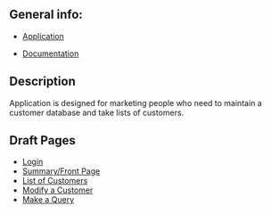﻿
## General info:



* [Application](http://rile.users.cs.helsinki.fi/tsoha/)

* [Documentation](https://github.com/rikumleppanen/Customer-Database/tree/master/doc/Documentation.pdf)



## Description



Application is designed for marketing people who need to maintain a customer database and take lists of customers.


## Draft Pages

* [Login](http://rile.users.cs.helsinki.fi/tsoha)
* [Summary/Front Page](http://rile.users.cs.helsinki.fi/tsoha/drafts/qsum)
* [List of Customers](http://rile.users.cs.helsinki.fi/tsoha/drafts/qlist)
* [Modify a Customer](http://rile.users.cs.helsinki.fi/tsoha/drafts/qchange)
* [Make a Query](http://rile.users.cs.helsinki.fi/tsoha/drafts/query)
